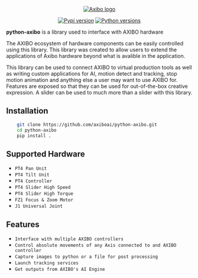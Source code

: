 <div>
    <p align="center">
        <a href="#readme">
            <img alt="Axibo logo" src="https://global-uploads.webflow.com/5edc12e499287365c3769453/6176cfc85658d3efc70f30b3_axlogo_white.svg">
        </a>
    </p>
    <p align="center">
        <a href="https://pypi.python.org/pypi/loguru"><img alt="Pypi version" src="https://img.shields.io/pypi/v/loguru.svg"></a>
        <a href="https://pypi.python.org/pypi/loguru"><img alt="Python versions" src="https://img.shields.io/badge/python-3.5%2B%20%7C%20PyPy-blue.svg"></a>
    </p>
    </p>
    </div>


**python-axibo** is a library used to interface with AXIBO hardware

The AXIBO ecosystem of hardware components can be easily controlled using this library. This library was created to allow users to extend the applications of Axibo hardware beyond what is avalible in the application.

This library can be used to connect AXIBO to virtual production tools as well as writing custom applications for AI, motion detect and tracking, stop motion animation and anything else a user may want to use AXIBO for. Features are exposed so that they can be used for out-of-the-box creative expression. A slider can be used to much more than a slider with this library. 

Installation
------------
```bash
    git clone https://github.com/axiboai/python-axibo.git
    cd python-axibo
    pip install . 
```

Supported Hardware
--------
* `PT4 Pan Unit`
* `PT4 Tilt Unit`
* `PT4 Controller`
* `PT4 Slider High Speed`
* `PT4 Slider High Torque`
* `FZ1 Focus & Zoom Motor`
* `J1 Universal Joint`

Features
--------

* `Interface with multiple AXIBO controllers`
* `Control absolute movements of any Axis connected to and AXIBO controller`
* `Capture images to python or a file for post processing`
* `Launch tracking services`
* `Get outputs from AXIBO's AI Engine`

